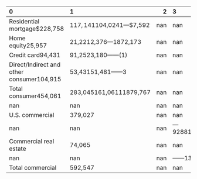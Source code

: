 | 0                                         | 1                          |   2 | 3                   | 4      |   5 | 6      |   7 | 8       |   9 | 10      |   11 | 12   |
|:------------------------------------------|:---------------------------|----:|:--------------------|:-------|----:|:-------|----:|:--------|----:|:--------|-----:|:-----|
| Residential mortgage$228,758              | $117,141$104,024$1$—$7,592 | nan | nan                 | nan    | nan | nan    | nan | nan     | nan | nan     |  nan | nan  |
| Home equity25,957                         | 21,2212,376—1872,173       | nan | nan                 | nan    | nan | nan    | nan | nan     | nan | nan     |  nan | nan  |
| Credit card94,431                         | 91,2523,180——(1)           | nan | nan                 | nan    | nan | nan    | nan | nan     | nan | nan     |  nan | nan  |
| Direct/Indirect and other consumer104,915 | 53,43151,481——3            | nan | nan                 | nan    | nan | nan    | nan | nan     | nan | nan     |  nan | nan  |
| Total consumer454,061                     | 283,045161,06111879,767    | nan | nan                 | nan    | nan | nan    | nan | nan     | nan | nan     |  nan | nan  |
| nan                                       | nan                        | nan | nan                 | nan    | nan | nan    | nan | nan     | nan | nan     |  nan | nan  |
| U.S. commercial                           | 379,027                    | nan | nan                 | 23,607 | nan | 49,591 | nan | 230,111 | nan | 75,535  |  nan | 183  |
| nan                                       | nan                        | nan | —92881,54643,236117 | nan    | nan | nan    | nan | nan     | nan | nan     |  nan | nan  |
| Commercial real estate                    | 74,065                     | nan | nan                 | 10     | nan | 7,024  | nan | 57,449  | nan | 9,581   |  nan | 1    |
| nan                                       | nan                        | nan | ——13,951—(323)      | nan    | nan | nan    | nan | nan     | nan | nan     |  nan | nan  |
| Total commercial                          | 592,547                    | nan | nan                 | 23,617 | nan | 57,543 | nan | 383,057 | nan | 128,352 |  nan | (22) |
